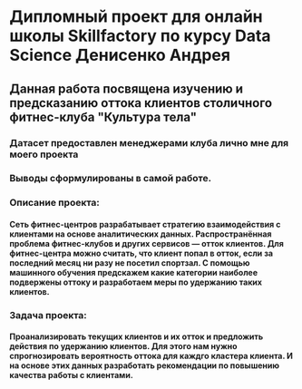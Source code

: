 # Дипломный проект для онлайн школы Skillfactory по курсу Data Science Денисенко Андрея

## Данная работа посвящена изучению и предсказанию оттока клиентов столичного фитнес-клуба "Культура тела"

### Датасет предоставлен менеджерами клуба лично мне для моего проекта 

### Выводы сформулированы в самой работе.

### Описание проекта:
#### Сеть фитнес-центров разрабатывает стратегию взаимодействия с клиентами на основе аналитических данных. Распространённая проблема фитнес-клубов и других сервисов — отток клиентов. Для фитнес-центра можно считать, что клиент попал в отток, если за последний месяц ни разу не посетил спортзал. С помощью машинного обучения предскажем какие категории наиболее подвержены оттоку и разработаем меры по удержанию таких клиентов.

### Задача проекта:
#### Проанализировать текущих клиентов и их отток и предложить действия по удержанию клиентов. Для этого нам нужно спрогнозировать вероятность оттока для каждго кластера клиента. И на основе этих данных разработать рекомендации по повышению качества работы с клиентами.

